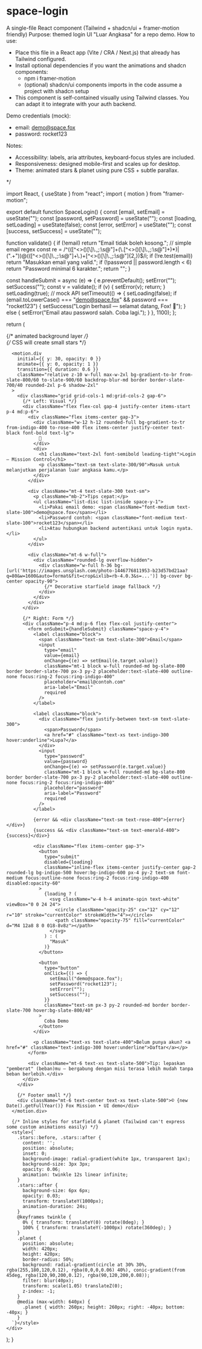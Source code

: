 # space-login
A single-file React component (Tailwind + shadcn/ui + framer-motion friendly) Purpose: themed login UI "Luar Angkasa" for a repo demo.
How to use:
- Place this file in a React app (Vite / CRA / Next.js) that already has Tailwind configured.
- Install optional dependencies if you want the animations and shadcn components:
  - npm i framer-motion
  - (optional) shadcn/ui components imports in the code assume a project with shadcn setup
- This component is self-contained visually using Tailwind classes. You can adapt it to integrate with your auth backend.

Demo credentials (mock):
- email: demo@space.fox
- password: rocket123

Notes:
- Accessibility: labels, aria attributes, keyboard-focus styles are included.
- Responsiveness: designed mobile-first and scales up for desktop.
- Theme: animated stars & planet using pure CSS + subtle parallax.

*/

import React, { useState } from "react";
import { motion } from "framer-motion";

export default function SpaceLogin() {
  const [email, setEmail] = useState("");
  const [password, setPassword] = useState("");
  const [loading, setLoading] = useState(false);
  const [error, setError] = useState("");
  const [success, setSuccess] = useState("");

  function validate() {
    if (!email) return "Email tidak boleh kosong.";
    // simple email regex
    const re = /^(([^<>()[\\]\\.,;:\\s@\"]+(\\.[^<>()[\\]\\.,;:\\s@\"]+)*)|(\".+\"))@(([^<>()[\\]\\.,;:\\s@\"]+\\.)+[^<>()[\\]\\.,;:\\s@\"]{2,})$/i;
    if (!re.test(email)) return "Masukkan email yang valid.";
    if (!password || password.length < 6) return "Password minimal 6 karakter.";
    return "";
  }

  const handleSubmit = async (e) => {
    e.preventDefault();
    setError("");
    setSuccess("");
    const v = validate();
    if (v) {
      setError(v);
      return;
    }
    setLoading(true);
    // mock API
    setTimeout(() => {
      setLoading(false);
      if (email.toLowerCase() === "demo@space.fox" && password === "rocket123") {
        setSuccess("Login berhasil — selamat datang, Fox! 🚀");
      } else {
        setError("Email atau password salah. Coba lagi.");
      }
    }, 1100);
  };

  return (
    <div className="min-h-screen bg-gradient-to-b from-black via-slate-900 to-[#07021a] text-slate-100 flex items-center justify-center p-6">
      {/* animated background layer */}
      <div className="absolute inset-0 pointer-events-none -z-10 overflow-hidden">
        <div className="stars w-full h-full">
          {/* CSS will create small stars */}
        </div>
        <div className="planet -right-20 -bottom-20 opacity-20" aria-hidden="true" />
      </div>

      <motion.div
        initial={{ y: 30, opacity: 0 }}
        animate={{ y: 0, opacity: 1 }}
        transition={{ duration: 0.6 }}
        className="relative z-10 w-full max-w-2xl bg-gradient-to-br from-slate-800/60 to-slate-900/60 backdrop-blur-md border border-slate-700/40 rounded-2xl p-6 shadow-2xl"
      >
        <div className="grid grid-cols-1 md:grid-cols-2 gap-6">
          {/* Left: Visual */}
          <div className="flex flex-col gap-4 justify-center items-start p-4 md:p-6">
            <div className="flex items-center gap-3">
              <div className="w-12 h-12 rounded-full bg-gradient-to-tr from-indigo-400 to-rose-400 flex items-center justify-center text-black font-bold text-lg">
                🚀
              </div>
              <div>
                <h1 className="text-2xl font-semibold leading-tight">Login — Mission Control</h1>
                <p className="text-sm text-slate-300/90">Masuk untuk melanjutkan perjalanan luar angkasa kamu.</p>
              </div>
            </div>

            <div className="mt-4 text-slate-300 text-sm">
              <p className="mb-2">Tips cepat:</p>
              <ul className="list-disc list-inside space-y-1">
                <li>Pakai email demo: <span className="font-medium text-slate-100">demo@space.fox</span></li>
                <li>Password contoh: <span className="font-medium text-slate-100">rocket123</span></li>
                <li>Atau hubungkan backend autentikasi untuk login nyata.</li>
              </ul>
            </div>

            <div className="mt-6 w-full">
              <div className="rounded-lg overflow-hidden">
                <div className="w-full h-36 bg-[url('https://images.unsplash.com/photo-1446776811953-b23d57bd21aa?q=80&w=1600&auto=format&fit=crop&ixlib=rb-4.0.3&s=...')] bg-cover bg-center opacity-90">
                  {/* Decorative starfield image fallback */}
                </div>
              </div>
            </div>
          </div>

          {/* Right: Form */}
          <div className="p-4 md:p-6 flex flex-col justify-center">
            <form onSubmit={handleSubmit} className="space-y-4">
              <label className="block">
                <span className="text-sm text-slate-300">Email</span>
                <input
                  type="email"
                  value={email}
                  onChange={(e) => setEmail(e.target.value)}
                  className="mt-1 block w-full rounded-md bg-slate-800 border border-slate-700 px-3 py-2 placeholder:text-slate-400 outline-none focus:ring-2 focus:ring-indigo-400"
                  placeholder="email@contoh.com"
                  aria-label="Email"
                  required
                />
              </label>

              <label className="block">
                <div className="flex justify-between text-sm text-slate-300">
                  <span>Password</span>
                  <a href="#" className="text-xs text-indigo-300 hover:underline">Lupa?</a>
                </div>
                <input
                  type="password"
                  value={password}
                  onChange={(e) => setPassword(e.target.value)}
                  className="mt-1 block w-full rounded-md bg-slate-800 border border-slate-700 px-3 py-2 placeholder:text-slate-400 outline-none focus:ring-2 focus:ring-indigo-400"
                  placeholder="password"
                  aria-label="Password"
                  required
                />
              </label>

              {error && <div className="text-sm text-rose-400">{error}</div>}
              {success && <div className="text-sm text-emerald-400">{success}</div>}

              <div className="flex items-center gap-3">
                <button
                  type="submit"
                  disabled={loading}
                  className="inline-flex items-center justify-center gap-2 rounded-lg bg-indigo-500 hover:bg-indigo-600 px-4 py-2 text-sm font-medium focus:outline-none focus:ring-2 focus:ring-indigo-400 disabled:opacity-60"
                >
                  {loading ? (
                    <svg className="w-4 h-4 animate-spin text-white" viewBox="0 0 24 24">
                      <circle className="opacity-25" cx="12" cy="12" r="10" stroke="currentColor" strokeWidth="4"></circle>
                      <path className="opacity-75" fill="currentColor" d="M4 12a8 8 0 018-8v8z"></path>
                    </svg>
                  ) : (
                    "Masuk"
                  )}
                </button>

                <button
                  type="button"
                  onClick={() => {
                    setEmail("demo@space.fox");
                    setPassword("rocket123");
                    setError("");
                    setSuccess("");
                  }}
                  className="text-sm px-3 py-2 rounded-md border border-slate-700 hover:bg-slate-800/40"
                >
                  Coba Demo
                </button>
              </div>

              <p className="text-xs text-slate-400">Belum punya akun? <a href="#" className="text-indigo-300 hover:underline">Daftar</a></p>
            </form>

            <div className="mt-6 text-xs text-slate-500">Tip: lepaskan "pemberat" (beban)mu — bergabung dengan misi terasa lebih mudah tanpa beban berlebih.</div>
          </div>
        </div>

        {/* Footer small */}
        <div className="mt-6 text-center text-xs text-slate-500">© {new Date().getFullYear()} Fox Mission • UI demo</div>
      </motion.div>

      {/* Inline styles for starfield & planet (Tailwind can't express some custom animations easily) */}
      <style>{`
        .stars::before, .stars::after {
          content: '';
          position: absolute;
          inset: 0;
          background-image: radial-gradient(white 1px, transparent 1px);
          background-size: 3px 3px;
          opacity: 0.06;
          animation: twinkle 12s linear infinite;
        }
        .stars::after {
          background-size: 6px 6px;
          opacity: 0.03;
          transform: translateY(1000px);
          animation-duration: 24s;
        }
        @keyframes twinkle {
          0% { transform: translateY(0) rotate(0deg); }
          100% { transform: translateY(-1000px) rotate(360deg); }
        }
        .planet {
          position: absolute;
          width: 420px;
          height: 420px;
          border-radius: 50%;
          background: radial-gradient(circle at 30% 30%, rgba(255,180,120,0.12), rgba(0,0,0,0.06) 40%), conic-gradient(from 45deg, rgba(120,90,200,0.12), rgba(90,120,200,0.08));
          filter: blur(40px);
          transform: scale(1.05) translateZ(0);
          z-index: -1;
        }
        @media (max-width: 640px) {
          .planet { width: 260px; height: 260px; right: -40px; bottom: -40px; }
        }
      `}</style>
    </div>
  );
}

